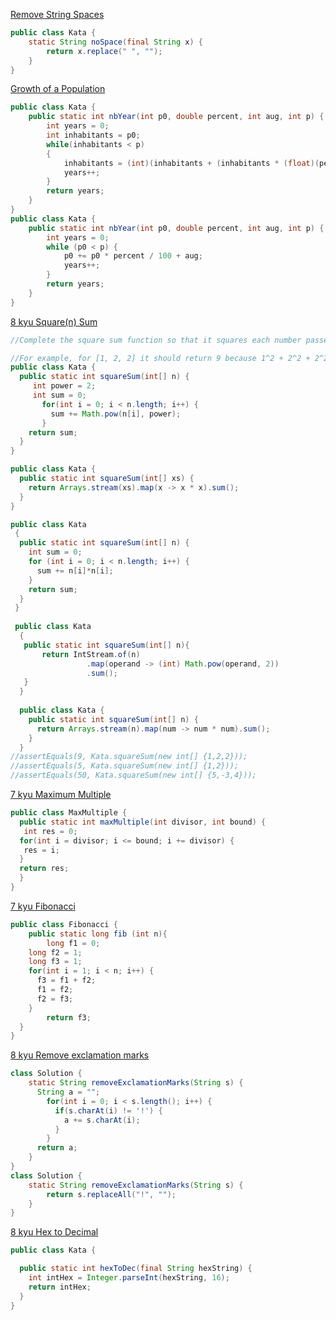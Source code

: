 [Remove String Spaces](https://www.codewars.com/kata/57eae20f5500ad98e50002c5/solutions/java)
```java
public class Kata {
    static String noSpace(final String x) {
        return x.replace(" ", "");
    }
}
```
[Growth of a Population](https://www.codewars.com/kata/growth-of-a-population/train/java)
```java
public class Kata {
    public static int nbYear(int p0, double percent, int aug, int p) {
        int years = 0;
        int inhabitants = p0;
        while(inhabitants < p)
        {
            inhabitants = (int)(inhabitants + (inhabitants * (float)(percent/100)) + aug);
            years++;
        }
        return years;
    }
}
public class Kata {
    public static int nbYear(int p0, double percent, int aug, int p) {
        int years = 0;
        while (p0 < p) {
            p0 += p0 * percent / 100 + aug;
            years++;
        }
        return years;
    }
}
```
[8 kyu Square(n) Sum](https://www.codewars.com/kata/square-n-sum/train/java)
```java
//Complete the square sum function so that it squares each number passed into it and then sums the results together.

//For example, for [1, 2, 2] it should return 9 because 1^2 + 2^2 + 2^2 = 9.
public class Kata {
  public static int squareSum(int[] n) { 
     int power = 2;
     int sum = 0;
       for(int i = 0; i < n.length; i++) {
         sum += Math.pow(n[i], power);
       }
    return sum;
  }
}

public class Kata {
  public static int squareSum(int[] xs) {
    return Arrays.stream(xs).map(x -> x * x).sum();
  }
}

public class Kata 
 {
  public static int squareSum(int[] n) {
    int sum = 0;
    for (int i = 0; i < n.length; i++) {
      sum += n[i]*n[i];
    }
    return sum;
  }
 }
 
 public class Kata
  {
   public static int squareSum(int[] n){ 
       return IntStream.of(n)
                 .map(operand -> (int) Math.pow(operand, 2))
                 .sum();
   }
  }
  
  public class Kata {
    public static int squareSum(int[] n) { 
      return Arrays.stream(n).map(num -> num * num).sum();
    }
  }
//assertEquals(9, Kata.squareSum(new int[] {1,2,2}));
//assertEquals(5, Kata.squareSum(new int[] {1,2}));
//assertEquals(50, Kata.squareSum(new int[] {5,-3,4}));
```
[7 kyu Maximum Multiple](https://www.codewars.com/kata/maximum-multiple/train/javascript)
```java
public class MaxMultiple {
  public static int maxMultiple(int divisor, int bound) {
   int res = 0;
  for(int i = divisor; i <= bound; i += divisor) {
   res = i;
  }
  return res;
  }
}
```
[7 kyu Fibonacci](https://www.codewars.com/kata/fibonacci/train/java)
```java
public class Fibonacci {
	public static long fib (int n){
		long f1 = 0;
    long f2 = 1;
    long f3 = 1;
    for(int i = 1; i < n; i++) {
      f3 = f1 + f2;
      f1 = f2;
      f2 = f3;
    }
		return f3;
  }
}
```
[8 kyu Remove exclamation marks](https://www.codewars.com/kata/remove-exclamation-marks/train/java)
```java
class Solution {
    static String removeExclamationMarks(String s) {
      String a = "";
        for(int i = 0; i < s.length(); i++) {
          if(s.charAt(i) != '!') {
            a += s.charAt(i);
          }
        }
      return a;
    }
}
class Solution {
    static String removeExclamationMarks(String s) {
        return s.replaceAll("!", "");
    }
}
```
[8 kyu Hex to Decimal](https://www.codewars.com/kata/hex-to-decimal/train/java)
```java
public class Kata {

  public static int hexToDec(final String hexString) {
    int intHex = Integer.parseInt(hexString, 16);
    return intHex;
  }
}
```
